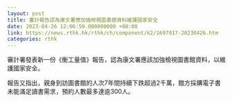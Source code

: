 ```yaml
---
layout: post
title: 審計報告認為康文署應加強檢視圖書館資料維護國家安全
date: 2023-04-26 12:06:50.000000000 +08:00
link: https://news.rthk.hk/rthk/ch/component/k2/1697917-20230426.htm
categories: rthk
---
```


審計署發表新一份《衡工量值》報告，認為康文署應該加強檢視圖書館資料，以維護國家安全。

報告又指出，親身到訪圖書館的人次7年間持續下跌超過2千萬，館方採購電子書未能滿足讀書需求，預約人數最多達逾300人。

